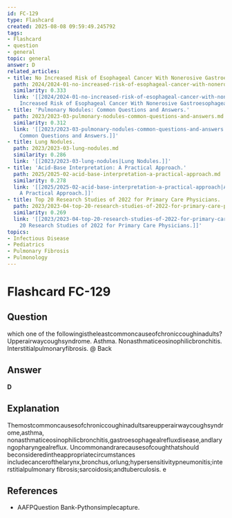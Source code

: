 ```yaml
---
id: FC-129
type: Flashcard
created: 2025-08-08 09:59:49.245792
tags:
- Flashcard
- question
- general
topic: general
answer: D
related_articles:
- title: No Increased Risk of Esophageal Cancer With Nonerosive Gastroesophageal Reflux.
  path: 2024/2024-01-no-increased-risk-of-esophageal-cancer-with-nonerosive-gastr.md
  similarity: 0.333
  link: '[[2024/2024-01-no-increased-risk-of-esophageal-cancer-with-nonerosive-gastr|No
    Increased Risk of Esophageal Cancer With Nonerosive Gastroesophageal Reflux.]]'
- title: 'Pulmonary Nodules: Common Questions and Answers.'
  path: 2023/2023-03-pulmonary-nodules-common-questions-and-answers.md
  similarity: 0.312
  link: '[[2023/2023-03-pulmonary-nodules-common-questions-and-answers|Pulmonary Nodules:
    Common Questions and Answers.]]'
- title: Lung Nodules.
  path: 2023/2023-03-lung-nodules.md
  similarity: 0.286
  link: '[[2023/2023-03-lung-nodules|Lung Nodules.]]'
- title: 'Acid-Base Interpretation: A Practical Approach.'
  path: 2025/2025-02-acid-base-interpretation-a-practical-approach.md
  similarity: 0.278
  link: '[[2025/2025-02-acid-base-interpretation-a-practical-approach|Acid-Base Interpretation:
    A Practical Approach.]]'
- title: Top 20 Research Studies of 2022 for Primary Care Physicians.
  path: 2023/2023-04-top-20-research-studies-of-2022-for-primary-care-physicians.md
  similarity: 0.269
  link: '[[2023/2023-04-top-20-research-studies-of-2022-for-primary-care-physicians|Top
    20 Research Studies of 2022 for Primary Care Physicians.]]'
topics:
- Infectious Disease
- Pediatrics
- Pulmonary Fibrosis
- Pulmonology
---
```


# Flashcard FC-129

## Question

which one of the followingistheleastcommoncauseofchroniccoughinadults? Upperairwaycoughsyndrome. Asthma. Nonasthmaticeosinophilicbronchitis. Interstitialpulmonaryfibrosis. @ Back

## Answer

**D**

## Explanation

Themostcommoncausesofchroniccoughinadultsareupperairwaycoughsyndrome,asthma, nonasthmaticeosinophilicbronchitis,gastroesophagealrefluxdisease,andlaryngopharyngealreflux. Uncommonandrarecausesofcoughthatshould beconsideredintheappropriatecircumstances includecancerofthelarynx,bronchus,orlung;hypersensitivitypneumonitis;interstitialpulmonary fibrosis;sarcoidosis;andtuberculosis. e

## References

- AAFPQuestion Bank-Pythonsimplecapture.

